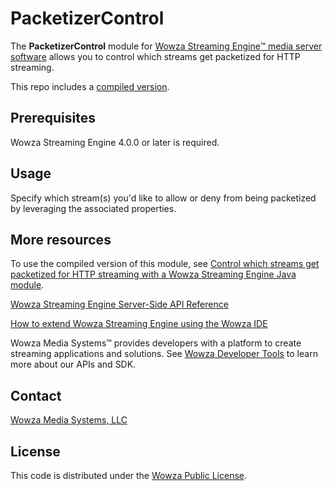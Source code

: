 # PacketizerControl 
The **PacketizerControl** module for [Wowza Streaming Engine™ media server software](https://www.wowza.com/products/streaming-engine) allows you to control which streams get packetized for HTTP streaming.

This repo includes a [compiled version](/lib/wse-plugin-packetizercontrol.jar).

## Prerequisites
Wowza Streaming Engine 4.0.0 or later is required.

## Usage
Specify which stream(s) you'd like to allow or deny from being packetized by leveraging the associated properties.

## More resources
To use the compiled version of this module, see [Control which streams get packetized for HTTP streaming with a Wowza Streaming Engine Java module](https://www.wowza.com/docs/how-to-control-which-streams-get-packetized-for-http-streaming-modulepacketizercontrol).

[Wowza Streaming Engine Server-Side API Reference](https://www.wowza.com/resources/serverapi/)

[How to extend Wowza Streaming Engine using the Wowza IDE](https://www.wowza.com/docs/how-to-extend-wowza-streaming-engine-using-the-wowza-ide)

Wowza Media Systems™ provides developers with a platform to create streaming applications and solutions. See [Wowza Developer Tools](https://www.wowza.com/developer) to learn more about our APIs and SDK.

## Contact
[Wowza Media Systems, LLC](https://www.wowza.com/contact)

## License
This code is distributed under the [Wowza Public License](/LICENSE.txt).
